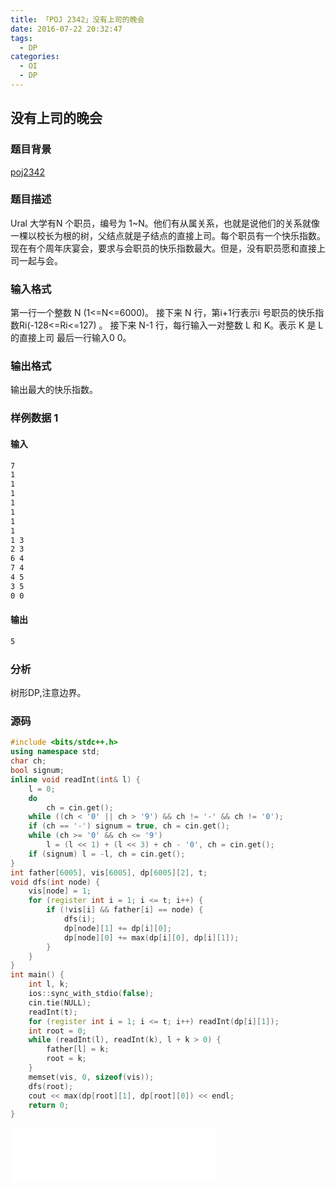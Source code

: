 ```yaml
---
title: 「POJ 2342」没有上司的晚会
date: 2016-07-22 20:32:47
tags:
  - DP
categories: 
  - OI
  - DP
---
```

## 没有上司的晚会
### 题目背景
[poj2342](http://poj.org/problem?id=2342)
### 题目描述
Ural 大学有N 个职员，编号为 1~N。他们有从属关系，也就是说他们的关系就像一棵以校长为根的树，父结点就是子结点的直接上司。每个职员有一个快乐指数。现在有个周年庆宴会，要求与会职员的快乐指数最大。但是，没有职员愿和直接上司一起与会。
### 输入格式
第一行一个整数 N (1<=N<=6000)。
接下来 N 行，第i+1行表示i 号职员的快乐指数Ri(-128<=Ri<=127) 。
接下来 N-1 行，每行输入一对整数 L 和 K。表示 K 是 L 的直接上司
最后一行输入0 0。
### 输出格式
输出最大的快乐指数。
<!-- more -->
### 样例数据 1
#### 输入
``` bash
7
1
1
1
1
1
1
1
1 3
2 3
6 4
7 4
4 5
3 5
0 0
```
#### 输出
``` bash
5
```
### 分析
树形DP,注意边界。
### 源码
``` cpp
#include <bits/stdc++.h>
using namespace std;
char ch;
bool signum;
inline void readInt(int& l) {
    l = 0;
    do
        ch = cin.get();
    while ((ch < '0' || ch > '9') && ch != '-' && ch != '0');
    if (ch == '-') signum = true, ch = cin.get();
    while (ch >= '0' && ch <= '9')
        l = (l << 1) + (l << 3) + ch - '0', ch = cin.get();
    if (signum) l = -l, ch = cin.get();
}
int father[6005], vis[6005], dp[6005][2], t;
void dfs(int node) {
    vis[node] = 1;
    for (register int i = 1; i <= t; i++) {
        if (!vis[i] && father[i] == node) {
            dfs(i);
            dp[node][1] += dp[i][0];
            dp[node][0] += max(dp[i][0], dp[i][1]);
        }
    }
}
int main() {
    int l, k;
    ios::sync_with_stdio(false);
    cin.tie(NULL);
    readInt(t);
    for (register int i = 1; i <= t; i++) readInt(dp[i][1]);
    int root = 0;
    while (readInt(l), readInt(k), l + k > 0) {
        father[l] = k;
        root = k;
    }
    memset(vis, 0, sizeof(vis));
    dfs(root);
    cout << max(dp[root][1], dp[root][0]) << endl;
    return 0;
}
```
<iframe frameborder="no" border="0" marginwidth="0" marginheight="0" width=330 height=86 src="//music.163.com/outchain/player?type=2&id=730727&auto=1&height=66"></iframe>